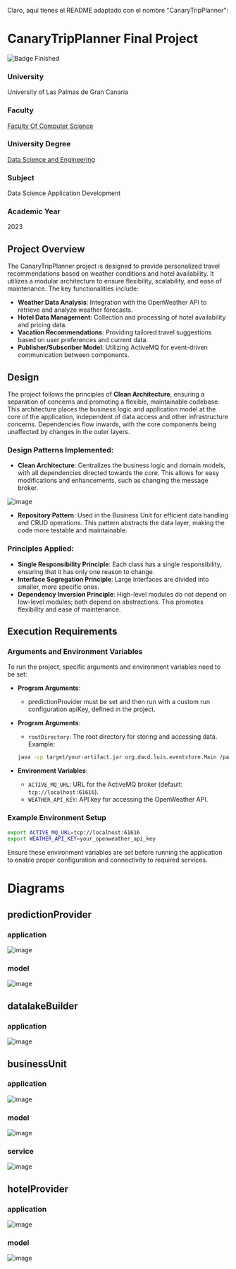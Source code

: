 Claro, aquí tienes el README adaptado con el nombre "CanaryTripPlanner":

# CanaryTripPlanner Final Project
 ![Badge Finished](https://img.shields.io/badge/STATUS-Terminado-green)


### University
University of Las Palmas de Gran Canaria

### Faculty
[Faculty Of Computer Science](https://www.eii.ulpgc.es/es)

### University Degree
[Data Science and Engineering](https://www.eii.ulpgc.es/es/formacion/Grado-en-Ciencia-e-Ingenieria-de-Datos)

### Subject
Data Science Application Development

### Academic Year
2023

## Project Overview

The CanaryTripPlanner project is designed to provide personalized travel recommendations based on weather conditions and hotel availability. It utilizes a modular architecture to ensure flexibility, scalability, and ease of maintenance. The key functionalities include:

- **Weather Data Analysis**: Integration with the OpenWeather API to retrieve and analyze weather forecasts.
- **Hotel Data Management**: Collection and processing of hotel availability and pricing data.
- **Vacation Recommendations**: Providing tailored travel suggestions based on user preferences and current data.
- **Publisher/Subscriber Model**: Utilizing ActiveMQ for event-driven communication between components.

## Design

The project follows the principles of **Clean Architecture**, ensuring a separation of concerns and promoting a flexible, maintainable codebase. This architecture places the business logic and application model at the core of the application, independent of data access and other infrastructure concerns. Dependencies flow inwards, with the core components being unaffected by changes in the outer layers.

### Design Patterns Implemented:

- **Clean Architecture**: Centralizes the business logic and domain models, with all dependencies directed towards the core. This allows for easy modifications and enhancements, such as changing the message broker.
  
![image](https://github.com/luis-guillen/Final-Project/assets/129759843/445095c0-887b-4abb-ba40-2b2619900dd1)

- **Repository Pattern**: Used in the Business Unit for efficient data handling and CRUD operations. This pattern abstracts the data layer, making the code more testable and maintainable.

### Principles Applied:

- **Single Responsibility Principle**: Each class has a single responsibility, ensuring that it has only one reason to change.
- **Interface Segregation Principle**: Large interfaces are divided into smaller, more specific ones.
- **Dependency Inversion Principle**: High-level modules do not depend on low-level modules; both depend on abstractions. This promotes flexibility and ease of maintenance.

## Execution Requirements

### Arguments and Environment Variables

To run the project, specific arguments and environment variables need to be set:
- **Program Arguments**: 
  - predictionProvider must be set and then run with a custom run configuration apiKey, defined in the project.
- **Program Arguments**: 
  - `rootDirectory`: The root directory for storing and accessing data.
  Example:
  ```sh
  java -cp target/your-artifact.jar org.dacd.luis.eventstore.Main /path/to/rootDirectory
  ```

- **Environment Variables**:
  - `ACTIVE_MQ_URL`: URL for the ActiveMQ broker (default: `tcp://localhost:61616`).
  - `WEATHER_API_KEY`: API key for accessing the OpenWeather API.
  
### Example Environment Setup

```sh
export ACTIVE_MQ_URL=tcp://localhost:61616
export WEATHER_API_KEY=your_openweather_api_key
```

Ensure these environment variables are set before running the application to enable proper configuration and connectivity to required services.

# Diagrams
## predictionProvider

### application
![image](https://github.com/luis-guillen/Final-Project/assets/129759843/91025edd-4b96-4391-9b9e-518bf1943442)

### model
![image](https://github.com/luis-guillen/Final-Project/assets/129759843/c6d681f7-bc22-428e-9ec7-f2e3fbfbf86e)



## datalakeBuilder

### application
![image](https://github.com/luis-guillen/Final-Project/assets/129759843/944b43cf-f7de-40ec-9b18-e33c6e00d593)


## businessUnit

### application
![image](https://github.com/luis-guillen/Final-Project/assets/129759843/7cf9993a-55dc-4413-a355-5762754a7c91)

### model
![image](https://github.com/luis-guillen/Final-Project/assets/129759843/7a5786e4-dc68-4e28-9cfc-05fc7a0711ce)

### service
![image](https://github.com/luis-guillen/Final-Project/assets/129759843/d18bd549-b6bb-49e6-8fc9-8e6fd8bfb076)


## hotelProvider

### application
![image](https://github.com/luis-guillen/Final-Project/assets/129759843/adfd1121-28c4-4226-96aa-b9bb3441726c)

### model
![image](https://github.com/luis-guillen/Final-Project/assets/129759843/e7707a01-c637-41ca-99d9-56de8e5a21f3)


